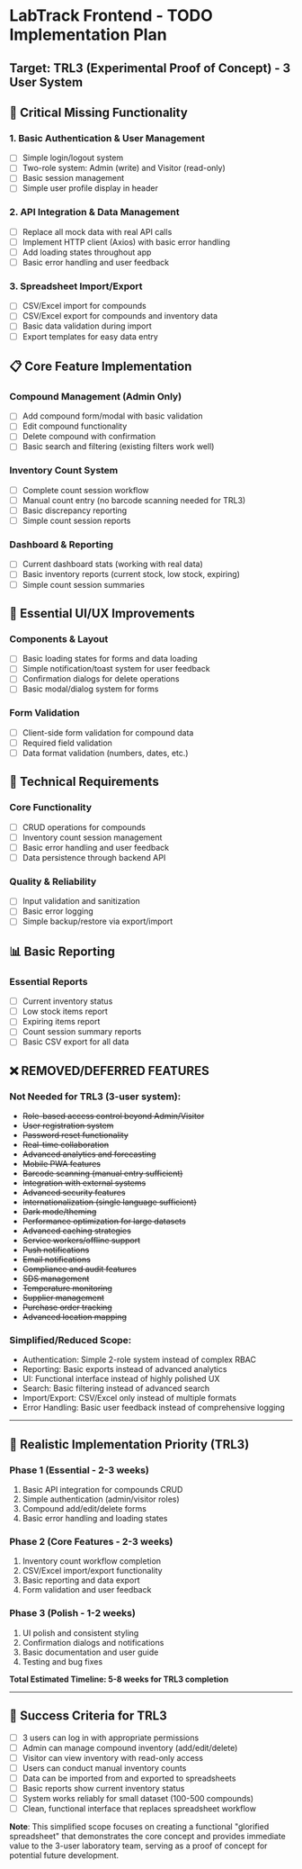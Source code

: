 # LabTrack Frontend - TODO Implementation Plan
## Target: TRL3 (Experimental Proof of Concept) - 3 User System

## 🚨 Critical Missing Functionality

### 1. **Basic Authentication & User Management**
- [ ] Simple login/logout system
- [ ] Two-role system: Admin (write) and Visitor (read-only)
- [ ] Basic session management
- [ ] Simple user profile display in header

### 2. **API Integration & Data Management**
- [ ] Replace all mock data with real API calls
- [ ] Implement HTTP client (Axios) with basic error handling
- [ ] Add loading states throughout app
- [ ] Basic error handling and user feedback

### 3. **Spreadsheet Import/Export**
- [ ] CSV/Excel import for compounds
- [ ] CSV/Excel export for compounds and inventory data
- [ ] Basic data validation during import
- [ ] Export templates for easy data entry

## 📋 Core Feature Implementation

### Compound Management (Admin Only)
- [ ] Add compound form/modal with basic validation
- [ ] Edit compound functionality
- [ ] Delete compound with confirmation
- [ ] Basic search and filtering (existing filters work well)

### Inventory Count System
- [ ] Complete count session workflow
- [ ] Manual count entry (no barcode scanning needed for TRL3)
- [ ] Basic discrepancy reporting
- [ ] Simple count session reports

### Dashboard & Reporting
- [ ] Current dashboard stats (working with real data)
- [ ] Basic inventory reports (current stock, low stock, expiring)
- [ ] Simple count session summaries

## 🎨 Essential UI/UX Improvements

### Components & Layout
- [ ] Basic loading states for forms and data loading
- [ ] Simple notification/toast system for user feedback
- [ ] Confirmation dialogs for delete operations
- [ ] Basic modal/dialog system for forms

### Form Validation
- [ ] Client-side form validation for compound data
- [ ] Required field validation
- [ ] Data format validation (numbers, dates, etc.)

## 🔧 Technical Requirements

### Core Functionality
- [ ] CRUD operations for compounds
- [ ] Inventory count session management
- [ ] Basic error handling and user feedback
- [ ] Data persistence through backend API

### Quality & Reliability
- [ ] Input validation and sanitization
- [ ] Basic error logging
- [ ] Simple backup/restore via export/import

## 📊 Basic Reporting

### Essential Reports
- [ ] Current inventory status
- [ ] Low stock items report
- [ ] Expiring items report
- [ ] Count session summary reports
- [ ] Basic CSV export for all data

## ❌ REMOVED/DEFERRED FEATURES

### Not Needed for TRL3 (3-user system):
- ~~Role-based access control beyond Admin/Visitor~~
- ~~User registration system~~
- ~~Password reset functionality~~
- ~~Real-time collaboration~~
- ~~Advanced analytics and forecasting~~
- ~~Mobile PWA features~~
- ~~Barcode scanning (manual entry sufficient)~~
- ~~Integration with external systems~~
- ~~Advanced security features~~
- ~~Internationalization (single language sufficient)~~
- ~~Dark mode/theming~~
- ~~Performance optimization for large datasets~~
- ~~Advanced caching strategies~~
- ~~Service workers/offline support~~
- ~~Push notifications~~
- ~~Email notifications~~
- ~~Compliance and audit features~~
- ~~SDS management~~
- ~~Temperature monitoring~~
- ~~Supplier management~~
- ~~Purchase order tracking~~
- ~~Advanced location mapping~~

### Simplified/Reduced Scope:
- Authentication: Simple 2-role system instead of complex RBAC
- Reporting: Basic exports instead of advanced analytics
- UI: Functional interface instead of highly polished UX
- Search: Basic filtering instead of advanced search
- Import/Export: CSV/Excel only instead of multiple formats
- Error Handling: Basic user feedback instead of comprehensive logging

---

## 📝 Realistic Implementation Priority (TRL3)

### Phase 1 (Essential - 2-3 weeks)
1. Basic API integration for compounds CRUD
2. Simple authentication (admin/visitor roles)
3. Compound add/edit/delete forms
4. Basic error handling and loading states

### Phase 2 (Core Features - 2-3 weeks)
1. Inventory count workflow completion
2. CSV/Excel import/export functionality
3. Basic reporting and data export
4. Form validation and user feedback

### Phase 3 (Polish - 1-2 weeks)
1. UI polish and consistent styling
2. Confirmation dialogs and notifications
3. Basic documentation and user guide
4. Testing and bug fixes

**Total Estimated Timeline: 5-8 weeks for TRL3 completion**

---

## 🎯 Success Criteria for TRL3

- [ ] 3 users can log in with appropriate permissions
- [ ] Admin can manage compound inventory (add/edit/delete)
- [ ] Visitor can view inventory with read-only access
- [ ] Users can conduct manual inventory counts
- [ ] Data can be imported from and exported to spreadsheets
- [ ] Basic reports show current inventory status
- [ ] System works reliably for small dataset (100-500 compounds)
- [ ] Clean, functional interface that replaces spreadsheet workflow

**Note**: This simplified scope focuses on creating a functional "glorified spreadsheet" that demonstrates the core concept and provides immediate value to the 3-user laboratory team, serving as a proof of concept for potential future development.
